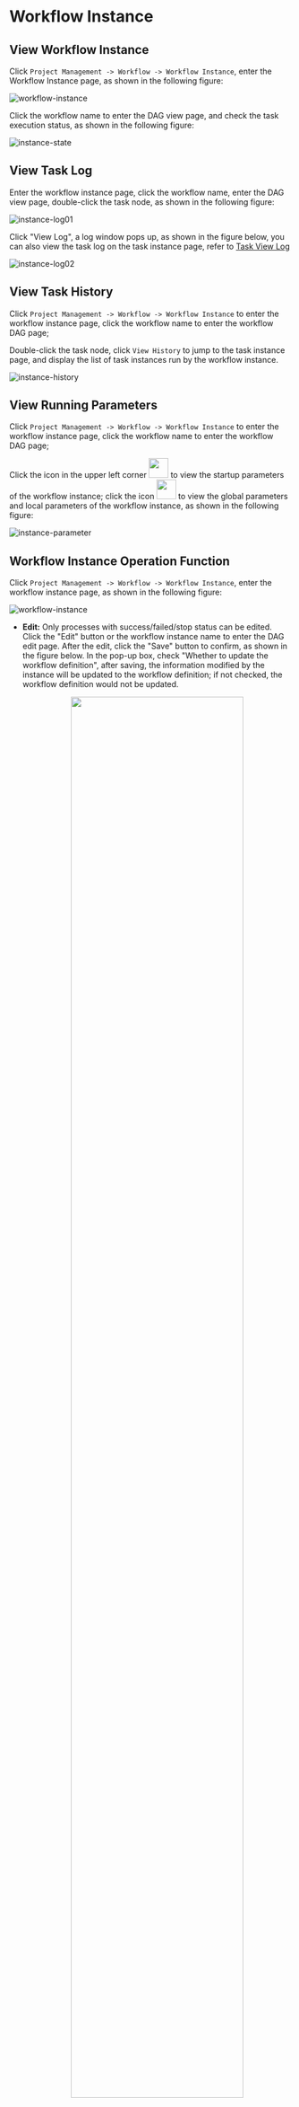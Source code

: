 # Workflow Instance

## View Workflow Instance

Click `Project Management -> Workflow -> Workflow Instance`, enter the Workflow Instance page, as shown in the following figure:

![workflow-instance](../../../../img/new_ui/dev/project/workflow-instance.png)

Click the workflow name to enter the DAG view page, and check the task execution status, as shown in the following figure:

![instance-state](../../../../img/new_ui/dev/project/instance-state.png)

## View Task Log

Enter the workflow instance page, click the workflow name, enter the DAG view page, double-click the task node, as shown in the following figure:

![instance-log01](../../../../img/new_ui/dev/project/instance-log01.png)

Click "View Log", a log window pops up, as shown in the figure below, you can also view the task log on the task instance page, refer to [Task View Log](./task-instance.md)

![instance-log02](../../../../img/new_ui/dev/project/instance-log02.png)

## View Task History

Click `Project Management -> Workflow -> Workflow Instance` to enter the workflow instance page, click the workflow name to enter the workflow DAG page;

Double-click the task node, click `View History` to jump to the task instance page, and display the list of task instances run by the workflow instance.

![instance-history](../../../../img/new_ui/dev/project/instance-history.png)

## View Running Parameters

Click `Project Management -> Workflow -> Workflow Instance` to enter the workflow instance page, click the workflow name to enter the workflow DAG page;

Click the icon in the upper left corner <img src="../../../../img/run_params_button.png" width="35"/> to view the startup parameters of the workflow instance; click the icon <img src="../../../../img/global_param.png" width="35"/> to view the global parameters and local parameters of the workflow instance, as shown in the following figure:

![instance-parameter](../../../../img/new_ui/dev/project/instance-parameter.png)

## Workflow Instance Operation Function

Click `Project Management -> Workflow -> Workflow Instance`, enter the workflow instance page, as shown in the following figure:

![workflow-instance](../../../../img/new_ui/dev/project/workflow-instance.png)

- **Edit:** Only processes with success/failed/stop status can be edited. Click the "Edit" button or the workflow instance name to enter the DAG edit page. After the edit, click the "Save" button to confirm, as shown in the figure below. In the pop-up box, check "Whether to update the workflow definition", after saving, the information modified by the instance will be updated to the workflow definition; if not checked, the workflow definition would not be updated.

     <p align="center">
       <img src="../../../../img/editDag-en.png" width="80%" />
     </p>

- **Rerun：** Re-execute the terminated workflow

- **Recovery Failed:** For failed processes, you can perform failure recovery operations, starting from the failed node

- **Stop:** **Stop** the running workflow, the background code will first `kill` the worker workflow, and then execute `kill -9` operation

- **Pause:** **Pause** the running workflow, the system status will change to **waiting for execution**, it will wait for the task to finish, and pause the next sequence task.

- **Resume pause:** Resume the paused workflow, start running directly from the **paused node**

- **Delete:** Delete the workflow instance and the task instance under the workflow instance

- **Gantt Chart:** The vertical axis of the Gantt chart is the topological sorting of task instances of the workflow instance, and the horizontal axis is the running time of the task instances, as shown in the figure:

![instance-gantt](../../../../img/new_ui/dev/project/instance-gantt.png)

